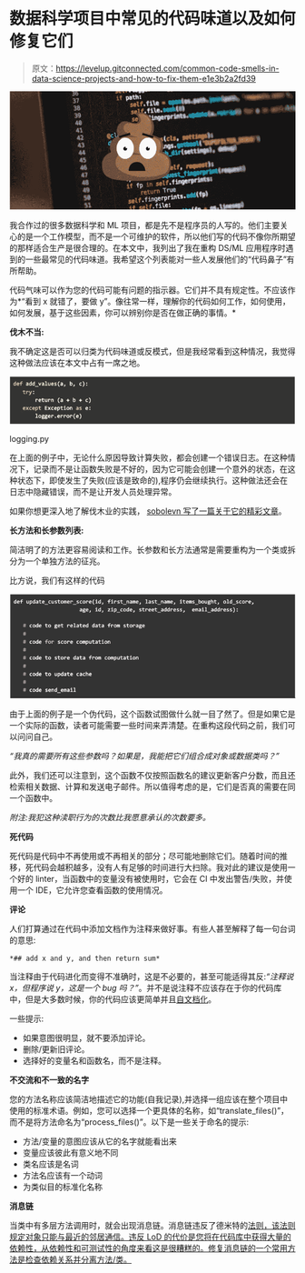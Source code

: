 # 数据科学项目中常见的代码味道以及如何修复它们

> 原文：<https://levelup.gitconnected.com/common-code-smells-in-data-science-projects-and-how-to-fix-them-e1e3b2a2fd39>

![](img/e1eda5cb79de5ae336c9bff410687c03.png)

我合作过的很多数据科学和 ML 项目，都是先不是程序员的人写的。他们主要关心的是一个工作模型，而不是一个可维护的软件，所以他们写的代码不像你所期望的那样适合生产是很合理的。在本文中，我列出了我在重构 DS/ML 应用程序时遇到的一些最常见的代码味道。我希望这个列表能对一些人发展他们的“代码鼻子”有所帮助。

代码气味可以作为您的代码可能有问题的指示器。它们并不具有规定性。不应该作为*“看到 x 就错了，要做 y”。像往常一样，理解你的代码如何工作，如何使用，如何发展，基于这些因素，你可以辨别你是否在做正确的事情。*

**伐木不当:**

我不确定这是否可以归类为代码味道或反模式，但是我经常看到这种情况，我觉得这种做法应该在本文中占有一席之地。

![](img/84d9d2a94e12a5d3578cffaf16dd7f34.png)

logging.py

在上面的例子中，无论什么原因导致计算失败，都会创建一个错误日志。在这种情况下，记录而不是让函数失败是不好的，因为它可能会创建一个意外的状态，在这种状态下，即使发生了失败(应该是致命的),程序仍会继续执行。这种做法还会在日志中隐藏错误，而不是让开发人员处理异常。

如果你想更深入地了解伐木业的实践， [sobolevn 写了一篇关于它的精彩文章](https://sobolevn.me/2020/03/do-not-log)。

**长方法和长参数列表:**

简洁明了的方法更容易阅读和工作。长参数和长方法通常是需要重构为一个类或拆分为一个单独方法的征兆。

比方说，我们有这样的代码

![](img/a0d1cc18bb5188b6b9ef22da206d07a8.png)

由于上面的例子是一个伪代码，这个函数试图做什么就一目了然了。但是如果它是一个实际的函数，读者可能需要一些时间来弄清楚。在重构这段代码之前，我们可以问问自己。

*“我真的需要所有这些参数吗？如果是，我能把它们组合成对象或数据类吗？”*

此外，我们还可以注意到，这个函数不仅按照函数名的建议更新客户分数，而且还检索相关数据、计算和发送电子邮件。所以值得考虑的是，它们是否真的需要在同一个函数中。

*附注:我犯这种渎职行为的次数比我愿意承认的次数要多。*

**死代码**

死代码是代码中不再使用或不再相关的部分；尽可能地删除它们。随着时间的推移，死代码会越积越多，没有人有足够的时间进行大扫除。我对此的建议是使用一个好的 linter，当函数中的变量没有被使用时，它会在 CI 中发出警告/失败，并使用一个 IDE，它允许您查看函数的使用情况。

**评论**

人们打算通过在代码中添加文档作为注释来做好事。有些人甚至解释了每一句台词的意思:

```
*## add x and y, and then return sum* 
```

当注释由于代码进化而变得不准确时，这是不必要的，甚至可能适得其反:*“注释说 x，但程序说 y，这是一个 bug 吗？”*。并不是说注释不应该存在于你的代码库中，但是大多数时候，你的代码应该更简单并且[自文档化](https://stackoverflow.com/questions/209015/what-is-self-documenting-code-and-can-it-replace-well-documented-code)。

一些提示:

*   如果意图很明显，就不要添加评论。
*   删除/更新旧评论。
*   选择好的变量名和函数名，而不是注释。

**不交流和不一致的名字**

您的方法名称应该简洁地描述它的功能(自我记录),并选择一组应该在整个项目中使用的标准术语。例如，您可以选择一个更具体的名称，如“translate_files()”，而不是将方法命名为“process_files()”。以下是一些关于命名的提示:

*   方法/变量的意图应该从它的名字就能看出来
*   变量应该彼此有意义地不同
*   类名应该是名词
*   方法名应该有一个动词
*   为类似目的标准化名称

**消息链**

当类中有多层方法调用时，就会出现消息链。消息链违反了德米特的[法则，该法则规定对象只能与最近的邻居通信。违反 LoD 的代价是您将在代码库中获得大量的依赖性，从依赖性和可测试性的角度来看这是很糟糕的。修复消息链的一个常用方法是检查依赖关系并分离方法/类。](https://en.wikipedia.org/wiki/Law_of_Demeter)